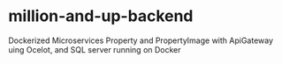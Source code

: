 # million-and-up-backend


Dockerized Microservices Property and PropertyImage with ApiGateway uing Ocelot, and SQL server running on Docker
